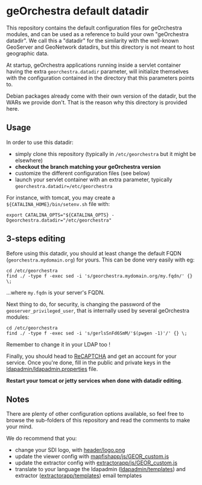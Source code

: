 # geOrchestra default datadir

This repository contains the default configuration files for geOrchestra modules, and can be used as a reference to build your own "geOrchestra datadir". We call this a "datadir" for the similarity with the well-known GeoServer and GeoNetwork datadirs, but this directory is not meant to host geographic data.

At startup, geOrchestra applications running inside a servlet container having the extra `georchestra.datadir` parameter, will initialize themselves with the configuration contained in the directory that this parameters points to.

Debian packages already come with their own version of the datadir, but the WARs we provide don't. 
That is the reason why this directory is provided here.


## Usage

In order to use this datadir:
 * simply clone this repository (typically in `/etc/georchestra` but it might be elsewhere)
 * **checkout the branch matching your geOrchestra version**
 * customize the different configuration files (see below)
 * launch your servlet container with an extra parameter, typically `georchestra.datadir=/etc/georchestra`

For instance, with tomcat, you may create a `${CATALINA_HOME}/bin/setenv.sh` file with:
```
export CATALINA_OPTS="${CATALINA_OPTS} -Dgeorchestra.datadir="/etc/georchestra"
```


## 3-steps editing

Before using this datadir, you should at least change the default FQDN (`georchestra.mydomain.org`) for yours.
This can be done very easily with eg:
```
cd /etc/georchestra
find ./ -type f -exec sed -i 's/georchestra.mydomain.org/my.fqdn/' {} \;
```
...where `my.fqdn` is your server's FQDN.


Next thing to do, for security, is changing the password of the `geoserver_privileged_user`, that is internally used by several geOrchestra modules:
```
cd /etc/georchestra
find ./ -type f -exec sed -i 's/gerlsSnFd6SmM/'$(pwgen -1)'/' {} \;
```
Remember to change it in your LDAP too !


Finally, you should head to [ReCAPTCHA](https://www.google.com/recaptcha/) and get an account for your service.
Once you're done, fill in the public and private keys in the [ldapadmin/ldapadmin.properties](https://github.com/georchestra/datadir/blob/master/ldapadmin/ldapadmin.properties) file.

**Restart your tomcat or jetty services when done with datadir editing**.


## Notes

There are plenty of other configuration options available, so feel free to browse the sub-folders of this repository and read the comments to make your mind.

We do recommend that you:
 * change your SDI logo, with [header/logo.png](header/logo.png)
 * update the viewer config with [mapfishapp/js/GEOR_custom.js](mapfishapp/js/GEOR_custom.js)
 * update the extractor config with [extractorapp/js/GEOR_custom.js](extractorapp/js/GEOR_custom.js)
 * translate to your language the ldapadmin ([ldapadmin/templates](ldapadmin/templates)) and extractor ([extractorapp/templates](extractorapp/templates)) email templates

